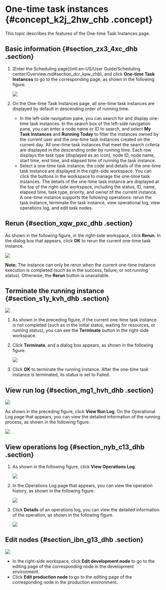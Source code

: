 # One-time task instances {#concept_k2j_2hw_chb .concept}

This topic describes the features of the One-time Task Instances page.

## Basic information {#section_zx3_4xc_dhb .section}

1.  [Enter the Scheduling page](intl.en-US/User Guide/Scheduling center/Overview.md#section_dcr_kpw_chb), and click **One-time Task Instances** to go to the corresponding page, as shown in the following figure.

    ![](http://static-aliyun-doc.oss-cn-hangzhou.aliyuncs.com/assets/img/139465/156134687940989_en-US.png)

2.  On the One-time Task Instances page, all one-time task instances are displayed by default in descending order of running time.
    -   In the left-side navigation pane, you can search for and display one-time task instances. In the search box of the left-side navigation pane, you can enter a node name or ID to search, and select **My Task Instances** and **Running Today** to filter the instances owned by the current user and the one-time task instances created on the current day. All one-time task instances that meet the search criteria are displayed in the descending order by running time. Each row displays the task type \(displayed as an icon\), node ID, node name, start time, end time, and elapsed time of running the task instance.
    -   Select a one-time task instance, the code and details of the one-time task instance are displayed in the right-side workspace. You can click the buttons in the workspace to manage the one-time task instances. The details of the one-time task instance are displayed at the top of the right-side workspace, including the status, ID, name, elapsed time, task type, priority, and owner of the current instance. A one-time instance supports the following operations: rerun the task instance, terminate the task instance, view operational log, view operations log, and edit task nodes.

## Rerun {#section_xqw_pxc_dhb .section}

As shown in the following figure, in the right-side workspace, click **Rerun**. In the dialog box that appears, click **OK** to rerun the current one-time task instance.

![](http://static-aliyun-doc.oss-cn-hangzhou.aliyuncs.com/assets/img/139465/156134687940993_en-US.png)

**Note:** The instance can only be rerun when the current one-time instance execution is completed \(such as in the success, failure, or not running status\). Otherwise, the **Rerun** button is unavailable.

## Terminate the running instance {#section_s1y_kvh_dhb .section}

![](http://static-aliyun-doc.oss-cn-hangzhou.aliyuncs.com/assets/img/139465/156134687940995_en-US.png)

1.  As shown in the preceding figure, if the current one-time task instance is not completed \(such as in the initial status, waiting for resources, or running status\), you can see the **Terminate** button in the right-side workspace.
2.  Click **Terminate**, and a dialog box appears, as shown in the following figure.

    ![](http://static-aliyun-doc.oss-cn-hangzhou.aliyuncs.com/assets/img/139465/156134688040997_en-US.png)

3.  Click **OK** to terminate the running instance. After the one-time task instance is terminated, its status is set to Failed.

## View run log {#section_mg1_hvh_dhb .section}

![](http://static-aliyun-doc.oss-cn-hangzhou.aliyuncs.com/assets/img/139465/156134688040998_en-US.png)

As shown in the preceding figure, click **View Run Log**. On the Operational Log page that appears, you can view the detailed information of the running process, as shown in the following figure.

![](http://static-aliyun-doc.oss-cn-hangzhou.aliyuncs.com/assets/img/139465/156134688041001_en-US.png)

## View operations log {#section_nyb_c13_dhb .section}

1.  As shown in the following figure, click **View Operations Log**.

    ![](http://static-aliyun-doc.oss-cn-hangzhou.aliyuncs.com/assets/img/139465/156134688041002_en-US.png)

2.  In the Operations Log page that appears, you can view the operation history, as shown in the following figure.

    ![](http://static-aliyun-doc.oss-cn-hangzhou.aliyuncs.com/assets/img/139465/156134688041004_en-US.png)

3.  Click **Details** of an operations log, you can view the detailed information of the operation, as shown in the following figure.

    ![](http://static-aliyun-doc.oss-cn-hangzhou.aliyuncs.com/assets/img/139465/156134688141006_en-US.png)


## Edit nodes {#section_ibn_g13_dhb .section}

![](http://static-aliyun-doc.oss-cn-hangzhou.aliyuncs.com/assets/img/139465/156134688141007_en-US.png)

-   In the right-side workspace, click **Edit development node** to go to the editing page of the corresponding node in the development environment.
-   Click **Edit production node** to go to the editing page of the corresponding node in the production environment.

